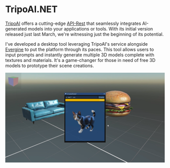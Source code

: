 # TripoAI.NET

[TripoAI](https://www.tripo3d.ai) offers a cutting-edge [API-Rest](https://platform.tripo3d.ai/docs/introduction) that seamlessly integrates AI-generated models into your applications or tools. With its initial version released just last March, we're witnessing just the beginning of its potential.

I've developed a desktop tool leveraging TripoAI's service alongside [Evergine](https://evergine.com/) to put the platform through its paces. This tool allows users to input prompts and instantly generate multiple 3D models complete with textures and materials. It's a game-changer for those in need of free 3D models to prototype their scene creations.

[![Video](Screenshots/TripoAI-screenshot.png)](https://youtu.be/4h0niYYxv08)